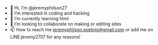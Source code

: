 - 👋 Hi, I’m @jeremyphilson27
- 👀 I’m interested in coding and hacking
- 🌱 I’m currently learning html
- 💞️ I’m looking to collaborate on making or editing sites
- 📫 How to reach me jeremyphilson.soetojo@gmail.com or add me on LINE:jeremy2707 for any reasons!

<!---
jeremyphilson27/jeremyphilson27 is a ✨ special ✨ repository because its `README.md` (this file) appears on your GitHub profile.
You can click the Preview link to take a look at your changes.
--->
